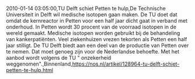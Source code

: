2010-01-14 03:05:00,TU Delft schiet Petten te hulp,De Technische Universiteit in Delft wil medische isotopen gaan maken. De TU doet dat omdat de kernreactor in Petten voor een half jaar dicht gaat in verband met onderhoud. In Petten wordt 30 procent van de voorraad isotopen in de wereld gemaakt. Medische isotopen worden gebruikt bij de behandeling van kankerpatiënten. Veel ziekenhuizen vrezen tekorten als Petten een half jaar stilligt. De TU Delft biedt aan een deel van de productie van Petten over te nemen. Dat moet genoeg zijn voor de Nederlandse behoefte. Met het aanbod wordt volgens de TU " onzekerheid weggenomen".,Binnenland,https://nos.nl/artikel/128964-tu-delft-schiet-petten-te-hulp.html